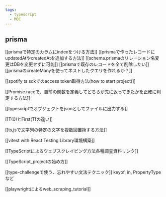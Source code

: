 ```yaml
---
tags:
  - typescript
  - MOC
---
```

## prisma
[[prismaで特定のカラムにindexをつける方法]]
[[prismaで作ったレコードにupdatedAtやcreatedAtを追加する方法]]
[[schema.prismaのリレーション名変更はDBを変更せずに可能]]
[[prismaで既存のレコードを全て削除したい]]
[[prismaのcreateManyを使ってネストしたクエリを作れるか？]]

[[spotify ts sdkでのaccess token取得方法(how to start project)]]

[[Promise.raceで、自前の関数を定義してどちらが先に返ってきたかを正確に判定する方法]]

[[typescriptでオブジェクトをjsonとしてファイルに出力する]]

[[T(0)とFirst(T)の違い]]

[[ts,jsで文字列の特定の文字を複数回置換する方法]]

[[vitest with React Testing Library環境構築]]

[[TypeScriptによるウェブスクレイピング方法各種調査資料リンク]]

[[TypeScript_projectの始め方]]

[[type-challengeで使う、忘れやすい文法テクニック]]
keyof, in, PropertyTypeなど

[[playwrightによるweb_scraping_tutorial]]
